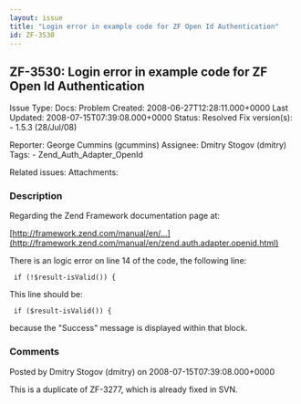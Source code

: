 ```yaml
---
layout: issue
title: "Login error in example code for ZF Open Id Authentication"
id: ZF-3530
---
```


ZF-3530: Login error in example code for ZF Open Id Authentication
------------------------------------------------------------------

 Issue Type: Docs: Problem Created: 2008-06-27T12:28:11.000+0000 Last Updated: 2008-07-15T07:39:08.000+0000 Status: Resolved Fix version(s): - 1.5.3 (28/Jul/08)
 
 Reporter:  George Cummins (gcummins)  Assignee:  Dmitry Stogov (dmitry)  Tags: - Zend\_Auth\_Adapter\_OpenId
 
 Related issues: 
 Attachments: 
### Description

Regarding the Zend Framework documentation page at:

[http://framework.zend.com/manual/en/…](http://framework.zend.com/manual/en/zend.auth.adapter.openid.html)

There is an logic error on line 14 of the code, the following line:

 
     if (!$result-isValid()) {


This line should be:

 
     if ($result-isValid()) {


because the "Success" message is displayed within that block.

 

 

### Comments

Posted by Dmitry Stogov (dmitry) on 2008-07-15T07:39:08.000+0000

This is a duplicate of ZF-3277, which is already fixed in SVN.

 

 